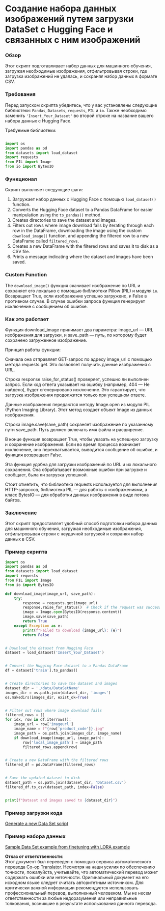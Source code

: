 <!--
CO_OP_TRANSLATOR_METADATA:
{
  "original_hash": "3cd0b727945d57998f1096763df56a84",
  "translation_date": "2025-05-07T13:25:28+00:00",
  "source_file": "md/03.FineTuning/CreatingSampleData.md",
  "language_code": "ru"
}
-->
# Создание набора данных изображений путем загрузки DataSet с Hugging Face и связанных с ним изображений


### Обзор

Этот скрипт подготавливает набор данных для машинного обучения, загружая необходимые изображения, отфильтровывая строки, где загрузка изображений не удалась, и сохраняя набор данных в формате CSV.

### Требования

Перед запуском скрипта убедитесь, что у вас установлены следующие библиотеки: `Pandas`, `Datasets`, `requests`, `PIL` и `io`. Также необходимо заменить `'Insert_Your_Dataset'` во второй строке на название вашего набора данных с Hugging Face.

Требуемые библиотеки:

```python

import os
import pandas as pd
from datasets import load_dataset
import requests
from PIL import Image
from io import BytesIO
```

### Функционал

Скрипт выполняет следующие шаги:

1. Загружает набор данных с Hugging Face с помощью `load_dataset()` function.
2. Converts the Hugging Face dataset to a Pandas DataFrame for easier manipulation using the `to_pandas()` method.
3. Creates directories to save the dataset and images.
4. Filters out rows where image download fails by iterating through each row in the DataFrame, downloading the image using the custom `download_image()` function, and appending the filtered row to a new DataFrame called `filtered_rows`.
5. Creates a new DataFrame with the filtered rows and saves it to disk as a CSV file.
6. Prints a message indicating where the dataset and images have been saved.

### Custom Function

The `download_image()` функция скачивает изображение по URL и сохраняет его локально с помощью библиотеки Pillow (PIL) и модуля `io`. Возвращает True, если изображение успешно загружено, и False в противном случае. В случае ошибки запроса функция генерирует исключение с сообщением об ошибке.

### Как это работает

Функция download_image принимает два параметра: image_url — URL изображения для загрузки, и save_path — путь, по которому будет сохранено загруженное изображение.

Принцип работы функции:

Сначала она отправляет GET-запрос по адресу image_url с помощью метода requests.get. Это позволяет получить данные изображения с URL.

Строка response.raise_for_status() проверяет, успешно ли выполнен запрос. Если код ответа указывает на ошибку (например, 404 — Не найдено), будет сгенерировано исключение. Это гарантирует, что загрузка изображения продолжится только при успешном ответе.

Данные изображения передаются методу Image.open из модуля PIL (Python Imaging Library). Этот метод создает объект Image из данных изображения.

Строка image.save(save_path) сохраняет изображение по указанному пути save_path. Путь должен включать имя файла и расширение.

В конце функция возвращает True, чтобы указать на успешную загрузку и сохранение изображения. Если во время процесса возникает исключение, оно перехватывается, выводится сообщение об ошибке, и функция возвращает False.

Эта функция удобна для загрузки изображений по URL и их локального сохранения. Она обрабатывает возможные ошибки при загрузке и сообщает, была ли загрузка успешной.

Стоит отметить, что библиотека requests используется для выполнения HTTP-запросов, библиотека PIL — для работы с изображениями, а класс BytesIO — для обработки данных изображения в виде потока байтов.



### Заключение

Этот скрипт предоставляет удобный способ подготовки набора данных для машинного обучения, загружая необходимые изображения, отфильтровывая строки с неудачной загрузкой и сохраняя набор данных в CSV.

### Пример скрипта

```python
import os
import pandas as pd
from datasets import load_dataset
import requests
from PIL import Image
from io import BytesIO

def download_image(image_url, save_path):
    try:
        response = requests.get(image_url)
        response.raise_for_status()  # Check if the request was successful
        image = Image.open(BytesIO(response.content))
        image.save(save_path)
        return True
    except Exception as e:
        print(f"Failed to download {image_url}: {e}")
        return False


# Download the dataset from Hugging Face
dataset = load_dataset('Insert_Your_Dataset')


# Convert the Hugging Face dataset to a Pandas DataFrame
df = dataset['train'].to_pandas()


# Create directories to save the dataset and images
dataset_dir = './data/DataSetName'
images_dir = os.path.join(dataset_dir, 'images')
os.makedirs(images_dir, exist_ok=True)


# Filter out rows where image download fails
filtered_rows = []
for idx, row in df.iterrows():
    image_url = row['imageurl']
    image_name = f"{row['product_code']}.jpg"
    image_path = os.path.join(images_dir, image_name)
    if download_image(image_url, image_path):
        row['local_image_path'] = image_path
        filtered_rows.append(row)


# Create a new DataFrame with the filtered rows
filtered_df = pd.DataFrame(filtered_rows)


# Save the updated dataset to disk
dataset_path = os.path.join(dataset_dir, 'Dataset.csv')
filtered_df.to_csv(dataset_path, index=False)


print(f"Dataset and images saved to {dataset_dir}")
```

### Пример загрузки кода  
[Generate a new Data Set script](../../../../code/04.Finetuning/generate_dataset.py)

### Пример набора данных  
[Sample Data Set example from finetuning with LORA example](../../../../code/04.Finetuning/olive-ort-example/dataset/dataset-classification.json)

**Отказ от ответственности**:  
Этот документ был переведен с помощью сервиса автоматического перевода [Co-op Translator](https://github.com/Azure/co-op-translator). Несмотря на наши усилия по обеспечению точности, пожалуйста, учитывайте, что автоматический перевод может содержать ошибки или неточности. Оригинальный документ на его исходном языке следует считать авторитетным источником. Для критически важной информации рекомендуется использовать профессиональный перевод, выполненный человеком. Мы не несем ответственности за любые недоразумения или неправильные толкования, возникшие в результате использования данного перевода.
